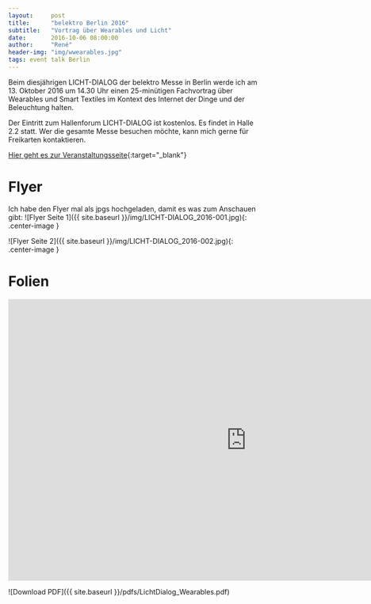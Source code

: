 ```yaml
---
layout:     post
title:      "belektro Berlin 2016"
subtitle:   "Vortrag über Wearables und Licht"
date:       2016-10-06 08:00:00
author:     "René"
header-img: "img/wwearables.jpg"
tags: event talk Berlin
---
```


Beim diesjährigen LICHT-DIALOG der belektro Messe in Berlin werde ich am 13. Oktober 2016 um 14.30 Uhr einen 25-minütigen Fachvortrag über Wearables und Smart Textiles im Kontext des Internet der Dinge und der Beleuchtung halten.

Der Eintritt zum Hallenforum LICHT-DIALOG ist kostenlos. Es findet in Halle 2.2 statt.
Wer die gesamte Messe besuchen möchte, kann mich gerne für Freikarten kontaktieren.


[Hier geht es zur Veranstaltungsseite](http://www.belektro.de/DieMesse/Rahmenprogramm/LICHT-DIALOG/index.jsp#tabnavigation-tab3){:target="_blank"}

# Flyer
Ich habe den Flyer mal als jpgs hochgeladen, damit es was zum Anschauen gibt:
![Flyer Seite 1]({{ site.baseurl }}/img/LICHT-DIALOG_2016-001.jpg){: .center-image }

![Flyer Seite 2]({{ site.baseurl }}/img/LICHT-DIALOG_2016-002.jpg){: .center-image }

# Folien

<iframe src="https://docs.google.com/presentation/d/1HcY_eiE7sMjMOqY1OM2XQpj0mKj6sIgW4OrhFmVX45I/embed?start=false&loop=false&delayms=3000" frameborder="0" width="960" height="569" allowfullscreen="true" mozallowfullscreen="true" webkitallowfullscreen="true"></iframe>

![Download PDF]({{ site.baseurl }}/pdfs/LichtDialog_Wearables.pdf)
